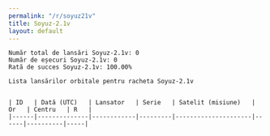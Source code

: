 ```yaml
---
permalink: "/r/soyuz21v"
title: Soyuz-2.1v
layout: default
---
```


    Număr total de lansări Soyuz-2.1v: 0
    Număr de eșecuri Soyuz-2.1v: 0
    Rată de succes Soyuz-2.1v: 100.00%
    
    Lista lansărilor orbitale pentru racheta Soyuz-2.1v
    
    
    | ID   | Dată (UTC)   | Lansator   | Serie   | Satelit (misiune)   | Or   | Centru   | R   |
    |------|--------------|------------|---------|---------------------|------|----------|-----|

